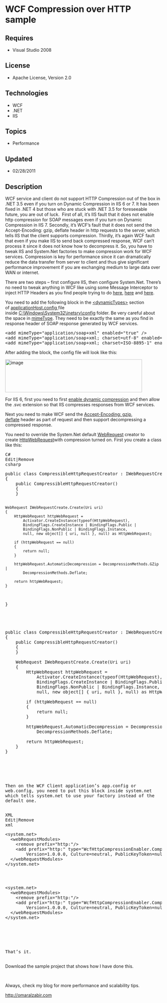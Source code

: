 # WCF Compression over HTTP sample
## Requires
- Visual Studio 2008
## License
- Apache License, Version 2.0
## Technologies
- WCF
- .NET
- IIS
## Topics
- Performance
## Updated
- 02/28/2011
## Description

<p>WCF service and client do not support HTTP Compression out of the box in .NET 3.5 even if you turn on Dynamic Compression in IIS 6 or 7. It has been fixed in .NET 4 but those who are stuck with .NET 3.5 for foreseeable future, you are out of luck.&nbsp;
 First of all, it&rsquo;s IIS fault that it does not enable http compression for SOAP messages even if you turn on Dynamic Compression in IIS 7. Secondly, it&rsquo;s WCF&rsquo;s fault that it does not send the Accept-Encoding: gzip, deflate header in http requests
 to the server, which tells IIS that the client supports compression. Thirdly, it&rsquo;s again WCF fault that even if you make IIS to send back compressed response, WCF can&rsquo;t process it since it does not know how to decompress it. So, you have to tweak
 IIS and System.Net factories to make compression work for WCF services. Compression is key for performance since it can dramatically reduce the data transfer from server to client and thus give significant performance improvement if you are exchanging medium
 to large data over WAN or internet.</p>
<p>There are two steps &ndash; first configure IIS, then configure System.Net. There&rsquo;s no need to tweak anything in WCF like using some Message Interceptor to inject HTTP Headers as you find people trying to do&nbsp;<a href="http://social.msdn.microsoft.com/Forums/en/wcf/thread/133f644c-1b44-4688-ade6-7c3b067bfb59">here</a>,&nbsp;<a href="http://stackoverflow.com/questions/2713203/gzip-compression-with-wcf-hosted-on-iis7">here</a>&nbsp;and&nbsp;<a href="http://stackoverflow.com/questions/10006/what-is-the-easiest-way-to-add-compression-to-wcf-in-silverlight">here</a>.</p>
<p>You need to add the following block in the&nbsp;<span style="text-decoration:underline">&lt;dynamicTypes&gt;</span>&nbsp;section of&nbsp;<span style="text-decoration:underline">applicationHost.config&nbsp;</span>file inside&nbsp;<span style="text-decoration:underline">C:\Windows\System32\inetsrv\config</span>&nbsp;folder.
 Be very careful about the space in&nbsp;<span style="text-decoration:underline">mimeType</span>. They need to be exactly the same as you find in response header of SOAP response generated by WCF services.</p>
<pre>&lt;add mimeType=&quot;application/soap&#43;xml&quot; enabled=&quot;true&quot; /&gt;
&lt;add mimeType=&quot;application/soap&#43;xml; charset=utf-8&quot; enabled=&quot;true&quot; /&gt;
&lt;add mimeType=&quot;application/soap&#43;xml; charset=ISO-8895-1&quot; enabled=&quot;true&quot; /&gt;</pre>
<p>After adding the block, the config file will look like this:</p>
<p><a href="http://omaralzabir.com/wp-content/uploads/2011/02/image1.png" target="_blank"><img title="image" src="-image_thumb1.png" border="0" alt="image" width="440" height="106"></a></p>
<p>For IIS 6, first you need to first&nbsp;<a href="http://omaralzabir.com/iis_6_compression___quickest_and_effective_way_to_do_it_for_asp_net_compression/">enable dynamic compression</a>&nbsp;and then allow the .svc extension so that IIS compresses responses
 from WCF services.</p>
<p>Next you need to make WCF send the&nbsp;<span style="text-decoration:underline">Accept-Encoding: gzip, deflate</span>&nbsp;header as part of request and then support decompressing a compressed response.</p>
<p>You need to override the System.Net default&nbsp;<span style="text-decoration:underline">WebRequest</span>&nbsp;creator to create&nbsp;<span style="text-decoration:underline">HttpWebRequest</span>with compression turned on. First you create a class like
 this:</p>
<div id="codeSnippetWrapper">
<pre id="codeSnippet" class="csharpcode"><div class="scriptcode"><div class="pluginEditHolder" pluginCommand="mceScriptCode"><div class="title"><span>C#</span></div><div class="pluginLinkHolder"><span class="pluginEditHolderLink">Edit</span>|<span class="pluginRemoveHolderLink">Remove</span></div><span class="hidden">csharp</span><pre class="hidden">public class CompressibleHttpRequestCreator : IWebRequestCreate
{
    public CompressibleHttpRequestCreator()
    {
    }

    WebRequest IWebRequestCreate.Create(Uri uri)
    {
        HttpWebRequest httpWebRequest =
            Activator.CreateInstance(typeof(HttpWebRequest),
            BindingFlags.CreateInstance | BindingFlags.Public |
            BindingFlags.NonPublic | BindingFlags.Instance,
            null, new object[] { uri, null }, null) as HttpWebRequest;

        if (httpWebRequest == null)
        {
            return null;
        }

        httpWebRequest.AutomaticDecompression = DecompressionMethods.GZip |
            DecompressionMethods.Deflate;

        return httpWebRequest;
    }
}</pre>
<div class="preview">
<pre class="js">public&nbsp;class&nbsp;CompressibleHttpRequestCreator&nbsp;:&nbsp;IWebRequestCreate&nbsp;
<span class="js__brace">{</span>&nbsp;
&nbsp;&nbsp;&nbsp;&nbsp;public&nbsp;CompressibleHttpRequestCreator()&nbsp;
&nbsp;&nbsp;&nbsp;&nbsp;<span class="js__brace">{</span>&nbsp;
&nbsp;&nbsp;&nbsp;&nbsp;<span class="js__brace">}</span>&nbsp;
&nbsp;
&nbsp;&nbsp;&nbsp;&nbsp;WebRequest&nbsp;IWebRequestCreate.Create(Uri&nbsp;uri)&nbsp;
&nbsp;&nbsp;&nbsp;&nbsp;<span class="js__brace">{</span>&nbsp;
&nbsp;&nbsp;&nbsp;&nbsp;&nbsp;&nbsp;&nbsp;&nbsp;HttpWebRequest&nbsp;httpWebRequest&nbsp;=&nbsp;
&nbsp;&nbsp;&nbsp;&nbsp;&nbsp;&nbsp;&nbsp;&nbsp;&nbsp;&nbsp;&nbsp;&nbsp;Activator.CreateInstance(<span class="js__operator">typeof</span>(HttpWebRequest),&nbsp;
&nbsp;&nbsp;&nbsp;&nbsp;&nbsp;&nbsp;&nbsp;&nbsp;&nbsp;&nbsp;&nbsp;&nbsp;BindingFlags.CreateInstance&nbsp;|&nbsp;BindingFlags.Public&nbsp;|&nbsp;
&nbsp;&nbsp;&nbsp;&nbsp;&nbsp;&nbsp;&nbsp;&nbsp;&nbsp;&nbsp;&nbsp;&nbsp;BindingFlags.NonPublic&nbsp;|&nbsp;BindingFlags.Instance,&nbsp;
&nbsp;&nbsp;&nbsp;&nbsp;&nbsp;&nbsp;&nbsp;&nbsp;&nbsp;&nbsp;&nbsp;&nbsp;null,&nbsp;<span class="js__operator">new</span>&nbsp;object[]&nbsp;<span class="js__brace">{</span>&nbsp;uri,&nbsp;null&nbsp;<span class="js__brace">}</span>,&nbsp;null)&nbsp;as&nbsp;HttpWebRequest;&nbsp;
&nbsp;
&nbsp;&nbsp;&nbsp;&nbsp;&nbsp;&nbsp;&nbsp;&nbsp;<span class="js__statement">if</span>&nbsp;(httpWebRequest&nbsp;==&nbsp;null)&nbsp;
&nbsp;&nbsp;&nbsp;&nbsp;&nbsp;&nbsp;&nbsp;&nbsp;<span class="js__brace">{</span>&nbsp;
&nbsp;&nbsp;&nbsp;&nbsp;&nbsp;&nbsp;&nbsp;&nbsp;&nbsp;&nbsp;&nbsp;&nbsp;<span class="js__statement">return</span>&nbsp;null;&nbsp;
&nbsp;&nbsp;&nbsp;&nbsp;&nbsp;&nbsp;&nbsp;&nbsp;<span class="js__brace">}</span>&nbsp;
&nbsp;
&nbsp;&nbsp;&nbsp;&nbsp;&nbsp;&nbsp;&nbsp;&nbsp;httpWebRequest.AutomaticDecompression&nbsp;=&nbsp;DecompressionMethods.GZip&nbsp;|&nbsp;
&nbsp;&nbsp;&nbsp;&nbsp;&nbsp;&nbsp;&nbsp;&nbsp;&nbsp;&nbsp;&nbsp;&nbsp;DecompressionMethods.Deflate;&nbsp;
&nbsp;
&nbsp;&nbsp;&nbsp;&nbsp;&nbsp;&nbsp;&nbsp;&nbsp;<span class="js__statement">return</span>&nbsp;httpWebRequest;&nbsp;
&nbsp;&nbsp;&nbsp;&nbsp;<span class="js__brace">}</span>&nbsp;
<span class="js__brace">}</span>&nbsp;
&nbsp;
</pre>
</div>
</div>
</div>
<div class="endscriptcode"><span style="white-space:normal">Then on the WCF Client application&rsquo;s app.config or web.config, you need to put this block inside system.net which tells system.net to use your factory instead of the default one.</span></div>
</pre>
</div>
<div id="codeSnippetWrapper">
<pre id="codeSnippet" class="csharpcode"><div class="scriptcode"><div class="pluginEditHolder" pluginCommand="mceScriptCode"><div class="title"><span>XML</span></div><div class="pluginLinkHolder"><span class="pluginEditHolderLink">Edit</span>|<span class="pluginRemoveHolderLink">Remove</span></div><span class="hidden">xml</span><pre class="hidden">&lt;system.net&gt;
  &lt;webRequestModules&gt;
    &lt;remove prefix=&quot;http:&quot;/&gt;
    &lt;add prefix=&quot;http:&quot; type=&quot;WcfHttpCompressionEnabler.CompressibleHttpRequestCreator, WcfHttpCompressionEnabler, 
        Version=1.0.0.0, Culture=neutral, PublicKeyToken=null&quot; /&gt;
  &lt;/webRequestModules&gt;
&lt;/system.net&gt;</pre>
<div class="preview">
<pre class="xml"><span class="xml__tag_start">&lt;system</span>.net<span class="xml__tag_start">&gt;&nbsp;
</span>&nbsp;&nbsp;<span class="xml__tag_start">&lt;webRequestModules</span><span class="xml__tag_start">&gt;&nbsp;
</span>&nbsp;&nbsp;&nbsp;&nbsp;<span class="xml__tag_start">&lt;remove</span>&nbsp;<span class="xml__attr_name">prefix</span>=<span class="xml__attr_value">&quot;http:&quot;</span><span class="xml__tag_start">/&gt;</span>&nbsp;
&nbsp;&nbsp;&nbsp;&nbsp;<span class="xml__tag_start">&lt;add</span>&nbsp;<span class="xml__attr_name">prefix</span>=<span class="xml__attr_value">&quot;http:&quot;</span>&nbsp;<span class="xml__attr_name">type</span>=<span class="xml__attr_value">&quot;WcfHttpCompressionEnabler.CompressibleHttpRequestCreator,&nbsp;WcfHttpCompressionEnabler,&nbsp;&nbsp;
&nbsp;&nbsp;&nbsp;&nbsp;&nbsp;&nbsp;&nbsp;&nbsp;Version=1.0.0.0,&nbsp;Culture=neutral,&nbsp;PublicKeyToken=null&quot;</span>&nbsp;<span class="xml__tag_start">/&gt;</span>&nbsp;
&nbsp;&nbsp;<span class="xml__tag_end">&lt;/webRequestModules&gt;</span>&nbsp;
&lt;/system.net&gt;&nbsp;
&nbsp;
</pre>
</div>
</div>
</div>
<div class="endscriptcode"><span style="white-space:normal">That&rsquo;s it.</span></div>
</pre>
</div>
<p>Download the sample project that shows how I have done this.</p>
<p>&nbsp;</p>
<p>Always, check my blog for more performance and scalability tips.&nbsp;</p>
<p><a href="http://omaralzabir.com" target="_blank">http://omaralzabir.com</a></p>

